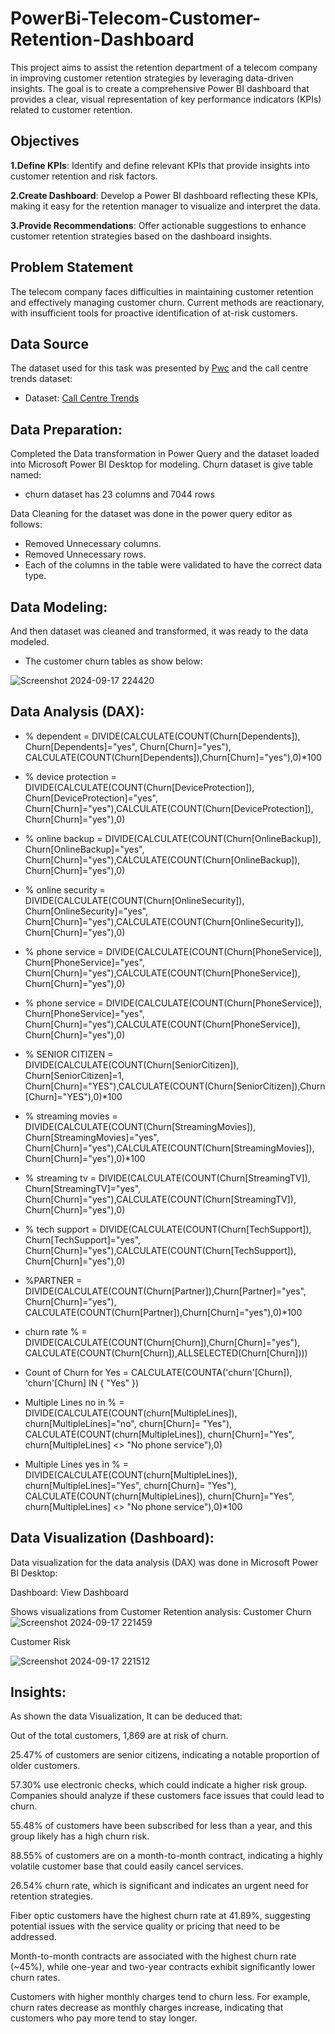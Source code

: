 # PowerBi-Telecom-Customer-Retention-Dashboard
This project aims to assist the retention department of a telecom company in improving customer retention strategies by leveraging data-driven insights. The goal is to create a comprehensive Power BI dashboard that provides a clear, visual representation of key performance indicators (KPIs) related to customer retention.

## Objectives
**1.Define KPIs**: Identify and define relevant KPIs that provide insights into customer retention and risk factors.

**2.Create Dashboard**: Develop a Power BI dashboard reflecting these KPIs, making it easy for the retention manager to visualize and interpret the data.

**3.Provide Recommendations**: Offer actionable suggestions to enhance customer retention strategies based on the dashboard insights.

## Problem Statement
The telecom company faces difficulties in maintaining customer retention and effectively managing customer churn. Current methods are reactionary, with insufficient tools for proactive identification of at-risk customers.

## Data Source
The dataset used for this task was presented by [Pwc](https://www.pwc.in/) and the call centre trends dataset:
- Dataset: [Call Centre Trends](https://github.com/Jayanthkulal/PowerBi-Telecom-Customer-Retention-Dashboard/blob/main/02%20Churn-Dataset%20(1).xlsx)


## Data Preparation:

Completed the Data transformation in Power Query and the dataset loaded into Microsoft Power BI Desktop for modeling.
Churn dataset is give table named:

 - churn dataset has 23 columns and 7044 rows

  Data Cleaning for the dataset was done in the power query editor as follows:

 - Removed Unnecessary columns.
 - Removed Unnecessary rows.
 - Each of the columns in the table were validated to have the correct data type.

## Data Modeling:
And then dataset was cleaned and transformed, it was ready to the data modeled.
- The customer churn tables as show below:


![Screenshot 2024-09-17 224420](https://github.com/user-attachments/assets/49ca9687-e63b-46f9-b5f9-c7f4461a9c41)

## Data Analysis (DAX):

- % dependent = DIVIDE(CALCULATE(COUNT(Churn[Dependents]), Churn[Dependents]="yes", Churn[Churn]="yes"), CALCULATE(COUNT(Churn[Dependents]),Churn[Churn]="yes"),0)*100

- % device protection = DIVIDE(CALCULATE(COUNT(Churn[DeviceProtection]), Churn[DeviceProtection]="yes", Churn[Churn]="yes"),CALCULATE(COUNT(Churn[DeviceProtection]), Churn[Churn]="yes"),0)

- % online backup = DIVIDE(CALCULATE(COUNT(Churn[OnlineBackup]), Churn[OnlineBackup]="yes", Churn[Churn]="yes"),CALCULATE(COUNT(Churn[OnlineBackup]), Churn[Churn]="yes"),0)

- % online security = DIVIDE(CALCULATE(COUNT(Churn[OnlineSecurity]), Churn[OnlineSecurity]="yes", Churn[Churn]="yes"),CALCULATE(COUNT(Churn[OnlineSecurity]), Churn[Churn]="yes"),0)

- % phone service = DIVIDE(CALCULATE(COUNT(Churn[PhoneService]), Churn[PhoneService]="yes", Churn[Churn]="yes"),CALCULATE(COUNT(Churn[PhoneService]), Churn[Churn]="yes"),0)

- % phone service = DIVIDE(CALCULATE(COUNT(Churn[PhoneService]), Churn[PhoneService]="yes", Churn[Churn]="yes"),CALCULATE(COUNT(Churn[PhoneService]), Churn[Churn]="yes"),0)

- % SENIOR CITIZEN = DIVIDE(CALCULATE(COUNT(Churn[SeniorCitizen]), Churn[SeniorCitizen]=1, Churn[Churn]="YES"),CALCULATE(COUNT(Churn[SeniorCitizen]),Churn[Churn]="YES"),0)*100

- % streaming movies = DIVIDE(CALCULATE(COUNT(Churn[StreamingMovies]), Churn[StreamingMovies]="yes", Churn[Churn]="yes"),CALCULATE(COUNT(Churn[StreamingMovies]), Churn[Churn]="yes"),0)*100

- % streaming tv = DIVIDE(CALCULATE(COUNT(Churn[StreamingTV]), Churn[StreamingTV]="yes", Churn[Churn]="yes"),CALCULATE(COUNT(Churn[StreamingTV]), Churn[Churn]="yes"),0)

- % tech support = DIVIDE(CALCULATE(COUNT(Churn[TechSupport]), Churn[TechSupport]="yes", Churn[Churn]="yes"),CALCULATE(COUNT(Churn[TechSupport]), Churn[Churn]="yes"),0)

- %PARTNER = DIVIDE(CALCULATE(COUNT(Churn[Partner]),Churn[Partner]="yes", Churn[Churn]="yes"), CALCULATE(COUNT(Churn[Partner]),Churn[Churn]="yes"),0)*100

- churn rate % = DIVIDE(CALCULATE(COUNT(Churn[Churn]),Churn[Churn]="yes"), CALCULATE(COUNT(Churn[Churn]),ALLSELECTED(Churn[Churn])))

- Count of Churn for Yes =  CALCULATE(COUNTA('churn'[Churn]), 'churn'[Churn] IN { "Yes" })

- Multiple Lines no in % = DIVIDE(CALCULATE(COUNT(churn[MultipleLines]), churn[MultipleLines]="no", churn[Churn]= "Yes"), CALCULATE(COUNT(churn[MultipleLines]), churn[Churn]="Yes", churn[MultipleLines] <> "No phone service"),0)

- Multiple Lines yes in % = DIVIDE(CALCULATE(COUNT(churn[MultipleLines]), churn[MultipleLines]="Yes", churn[Churn]= "Yes"), CALCULATE(COUNT(churn[MultipleLines]), churn[Churn]="Yes", churn[MultipleLines] <> "No phone service"),0)*100

## Data Visualization (Dashboard):

Data visualization for the data analysis (DAX) was done in Microsoft Power BI Desktop:

Dashboard: View Dashboard

Shows visualizations from Customer Retention analysis:
Customer Churn
![Screenshot 2024-09-17 221459](https://github.com/user-attachments/assets/a68262a8-695e-4167-9e9e-83c216a00ba7)

Customer Risk

![Screenshot 2024-09-17 221512](https://github.com/user-attachments/assets/edc32856-a740-42d7-98f7-743ced011ff1)


## Insights:
As shown the data Visualization, It can be deduced that:


Out of the total customers, 1,869 are at risk of churn.


25.47% of customers are senior citizens, indicating a notable proportion of older customers.


57.30% use electronic checks, which could indicate a higher risk group. Companies should analyze if these customers face issues that could lead to churn.


55.48% of customers have been subscribed for less than a year, and this group likely has a high churn risk.


88.55% of customers are on a month-to-month contract, indicating a highly volatile customer base that could easily cancel services.


26.54% churn rate, which is significant and indicates an urgent need for retention strategies.


Fiber optic customers have the highest churn rate at 41.89%, suggesting potential issues with the service quality or pricing that need to be addressed.


Month-to-month contracts are associated with the highest churn rate (~45%), while one-year and two-year contracts exhibit significantly lower churn rates.


Customers with higher monthly charges tend to churn less. For example, churn rates decrease as monthly charges increase, indicating that customers who pay more tend to stay longer.







  
  
